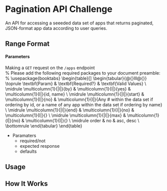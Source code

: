 # Pagination API Challenge
An API for accessing a seeeded data set of apps that returns paginated, JSON-format app data according to user queries. 

## Range Format 

#### Parameters


Making a `GET` request on the `/apps` endpoint  
% Please add the following required packages to your document preamble:
% \usepackage{booktabs}
\begin{table}[]
\begin{tabular}{@{}lll@{}}
\toprule
\textbf{Param}              & \textbf{Required?}       & \textbf{Valid Values}                                                                                                           \\ \midrule
\multicolumn{1}{|l|}{by}    & \multicolumn{1}{l|}{yes} & \multicolumn{1}{l|}{id, name}                                                                                                   \\ \midrule
\multicolumn{1}{|l|}{start} & \multicolumn{1}{l|}{no}  & \multicolumn{1}{l|}{Any \# within the data set if ordering by id, or a name of any app within the data set if ordering by name} \\ \midrule
\multicolumn{1}{|l|}{end}   & \multicolumn{1}{l|}{no}  & \multicolumn{1}{l|}{}                                                                                                           \\ \midrule
\multicolumn{1}{|l|}{max}   & \multicolumn{1}{l|}{no}  & \multicolumn{1}{l|}{}                                                                                                           \\ \midrule
order                       & no                       & asc, desc                                                                                                                       \\ \bottomrule
\end{tabular}
\end{table}
- Paramaters 
  - required/not
  - expected response
  - defaults

## Usage

## How It Works
